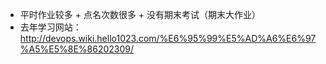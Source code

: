 - 平时作业较多 + 点名次数很多 + 没有期末考试（期末大作业）
- 去年学习网站：http://devops.wiki.hello1023.com/%E6%95%99%E5%AD%A6%E6%97%A5%E5%8E%86202309/